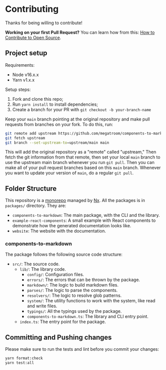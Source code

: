 # Contributing

Thanks for being willing to contribute!

**Working on your first Pull Request?** You can learn how from this: [How to Contribute to Open Source](https://opensource.guide/how-to-contribute/).

## Project setup

Requirements:

- Node v16.x.x
- Yarn v1.x.x

Setup steps:

1. Fork and clone this repo;
2. Run `yarn install` to install dependencies;
3. Create a branch for your PR with `git checkout -b your-branch-name`

Keep your `main` branch pointing at the original repository and make pull
requests from branches on your fork. To do this, run:

```bash
git remote add upstream https://github.com/megatroom/components-to-markdown.git
git fetch upstream
git branch --set-upstream-to=upstream/main main
```

This will add the original repository as a "remote" called "upstream," Then
fetch the git information from that remote, then set your local `main` branch
to use the upstream main branch whenever you run `git pull`. Then you can make
all of your pull request branches based on this `main` branch. Whenever you
want to update your version of `main`, do a regular `git pull`.

## Folder Structure

This repository is a [monorepo](https://monorepo.tools/#what-is-a-monorepo) managed by [Nx](https://nx.dev/). All the packages is in `packages/` directory. They are:

- `components-to-markdown`: The main package, with the CLI and the library.
- `example-react-components`: A small example with React components to demonstrate how the generated documentation looks like.
- `website`: The website with the documentation.

### components-to-markdown

The package follows the following source code structure:

- `src/`: The source code.
  - `lib/`: The library code.
    - `config/`: Configuration files.
    - `errors/`: The errors that can be thrown by the package.
    - `markdown/`: The logic to build markdown files.
    - `parses/`: The logic to parse the components.
    - `resolvers/`: The logic to resolve glob patterns.
    - `system/`: The utility functions to work with the system, like read and write files.
    - `typings/`: All the typings used by the package.
    - `components-to-markdown.ts`: The library and CLI entry point.
  - `index.ts`: The entry point for the package.

## Committing and Pushing changes

Please make sure to run the tests and lint before you commit your changes:

```bash
yarn format:check
yarn test:all
```
